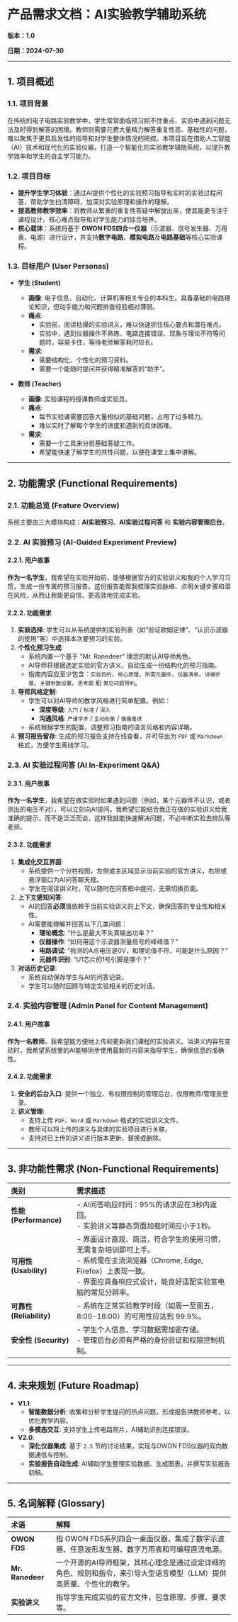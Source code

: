 # 产品需求文档：AI实验教学辅助系统

**版本：1.0**

**日期：2024-07-30**

---

## 1. 项目概述

### 1.1. 项目背景
在传统的电子电路实验教学中，学生常常面临预习抓不住重点、实验中遇到问题无法及时得到解答的困境。教师则需要花费大量精力解答重复性高、基础性的问题，难以聚焦于更具启发性的指导和对学生整体情况的把控。本项目旨在借助人工智能（AI）技术和现代化的实验仪器，打造一个智能化的实验教学辅助系统，以提升教学效率和学生的自主学习能力。

### 1.2. 项目目标
- **提升学生学习体验**：通过AI提供个性化的实验预习指导和实时的实验过程问答，帮助学生扫清障碍，加深对实验原理和操作的理解。
- **提高教师教学效率**：将教师从繁重的重复性答疑中解放出来，使其能更专注于课程设计、核心难点指导和对学生能力的综合培养。
- **核心载体**：系统将基于 **OWON FDS四合一仪器**（示波器、信号发生器、万用表、电源）进行设计，并支持**数字电路**、**模拟电路**及**电路基础**等核心实验课程。

### 1.3. 目标用户 (User Personas)

- **学生 (Student)**
  - **画像**: 电子信息、自动化、计算机等相关专业的本科生。具备基础的电路理论知识，但动手能力和问题排查经验相对薄弱。
  - **痛点**:
    - 实验前，阅读枯燥的实验讲义，难以快速抓住核心要点和潜在难点。
    - 实验中，遇到仪器操作不熟练、电路连接错误、现象与理论不符等问题时，容易卡住，等待老师解答耗时较长。
  - **需求**:
    - 需要结构化、个性化的预习资料。
    - 需要一个能随时提问并获得精准解答的“助手”。

- **教师 (Teacher)**
  - **画像**: 实验课程的授课教师或实验员。
  - **痛点**:
    - 每节实验课需要回答大量相似的基础问题，占用了过多精力。
    - 难以实时了解每个学生的进度和遇到的具体困难。
  - **需求**:
    - 需要一个工具来分担基础答疑工作。
    - 希望能快速了解学生的共性问题，以便在课堂上集中讲解。

---

## 2. 功能需求 (Functional Requirements)

### 2.1. 功能总览 (Feature Overview)
系统主要由三大模块构成：**AI实验预习**、**AI实验过程问答** 和 **实验内容管理后台**。

### 2.2. AI 实验预习 (AI-Guided Experiment Preview)

#### 2.2.1. 用户故事
**作为一名学生**，我希望在实验开始前，能够根据官方的实验讲义和我的个人学习习惯，生成一份专属的预习报告。这份报告能帮我梳理实验脉络、点明关键步骤和潜在风险，从而让我能更自信、更高效地完成实验。

#### 2.2.2. 功能需求
1.  **实验选择**: 学生可以从系统提供的实验列表（如“验证欧姆定律”、“认识示波器的使用”等）中选择本次要预习的实验。
2.  **个性化预习生成**:
    - 系统内置一个基于 "Mr. Ranedeer" 理念的默认AI导师角色。
    - AI导师将根据选定实验的官方讲义，自动生成一份结构化的预习指南。
    - 指南内容应至少包含：`实验目的`、`核心原理`、`所需元器件`、`仪器清单`、`详细步骤`、`关键参数设置`、`思考题` 和 `常见问题预判`。
3.  **导师风格定制**:
    - 学生可以对AI导师的教学风格进行简单配置。例如：
      - **深度等级**: `入门` / `标准` / `深入`
      - **沟通风格**: `严谨学术` / `生动形象` / `循循善诱`
    - 系统根据学生的配置，调整预习指南的语言风格和内容详略。
4.  **预习报告留存**: 生成的预习报告支持在线查看，并可导出为 `PDF` 或 `Markdown` 格式，方便学生离线学习。

### 2.3. AI 实验过程问答 (AI In-Experiment Q&A)

#### 2.3.1. 用户故事
**作为一名学生**，我希望在做实验时如果遇到问题（例如，某个元器件不认识，或者测出的电压不对），可以立刻向AI提问。我希望它能结合我正在做的实验讲义给我准确的提示，而不是泛泛而谈，这样我就能快速解决问题，不必中断实验去排队等老师。

#### 2.3.2. 功能需求
1.  **集成化交互界面**:
    - 系统提供一个分栏视图，左侧或主区域显示当前实验的官方讲义，右侧或悬浮窗口为AI问答聊天框。
    - 学生在阅读讲义时，可以随时在问答框中提问，无需切换页面。
2.  **上下文感知问答**:
    - AI的回答**必须**强依赖于当前实验讲义的上下文，确保回答的专业性和相关性。
    - AI需要能理解并回答以下几类问题：
      - **理论概念**: “什么是最大不失真输出功率？”
      - **仪器操作**: “如何用这个示波器测量信号的峰峰值？”
      - **电路调试**: “我测的A点电压是0V，和理论值不符，可能是什么原因？”
      - **元器件识别**: “U1芯片的1号引脚是哪个？”
3.  **对话历史记录**:
    - 系统自动保存学生与AI的问答记录。
    - 学生可以随时回顾与特定实验相关的历史对话。

### 2.4. 实验内容管理 (Admin Panel for Content Management)

#### 2.4.1. 用户故事
**作为一名教师**，我希望能方便地上传和更新我们课程的实验讲义。当讲义内容有变动时，我希望系统里的AI能够同步使用最新的内容来指导学生，确保信息的准确性。

#### 2.4.2. 功能需求
1.  **安全的后台入口**: 提供一个独立、有权限控制的管理后台，仅限教师/管理员登录。
2.  **讲义管理**:
    - 支持上传 `PDF`、`Word` 或 `Markdown` 格式的实验讲义文件。
    - 教师可以将上传的讲义与具体的实验项目进行关联。
    - 支持对已上传的讲义进行版本更新、替换或删除。

---

## 3. 非功能性需求 (Non-Functional Requirements)

| 类别 | 需求描述 |
| :--- | :--- |
| **性能 (Performance)** | - AI问答响应时间：95%的请求应在3秒内返回。 <br> - 实验讲义等静态页面加载时间应小于1秒。 |
| **可用性 (Usability)** | - 界面设计直观、简洁，符合学生的使用习惯，无需复杂培训即可上手。 <br> - 系统需在主流浏览器（Chrome, Edge, Firefox）上表现一致。 <br> - 界面应具备响应式设计，能良好适配实验室电脑的常见分辨率。 |
| **可靠性 (Reliability)** | - 系统在正常实验教学时段（如周一至周五，8:00-18:00）的可用性应达到 99.9%。 |
| **安全性 (Security)** | - 学生个人信息、学习数据需加密存储。 <br> - 管理后台必须有严格的身份验证和权限控制机制。 |

---

## 4. 未来规划 (Future Roadmap)

- **V1.1**:
  - **智能数据分析**: 收集和分析学生提问的热点问题，形成报告供教师参考，以优化教学内容。
  - **多模态交互**: 支持学生上传电路照片，AI辅助识别连接错误。
- **V2.0**:
  - **深化仪器集成**: 基于 `2.5` 节的讨论结果，实现与OWON FDS仪器的双向数据通信与控制。
  - **实验报告自动生成**: AI辅助学生整理实验数据、生成图表，并撰写实验报告初稿。

---

## 5. 名词解释 (Glossary)

| 术语 | 解释 |
| :--- | :--- |
| **OWON FDS** | 指 OWON FDS系列四合一桌面仪器，集成了数字示波器、任意波形发生器、数字万用表和可编程直流电源。 |
| **Mr. Ranedeer** | 一个开源的AI导师框架，其核心理念是通过设定详细的角色、规则和指令，来引导大型语言模型（LLM）提供高质量、个性化的教学。 |
| **实验讲义** | 指导学生完成实验的官方文件，包含原理、步骤、要求等。 | 
